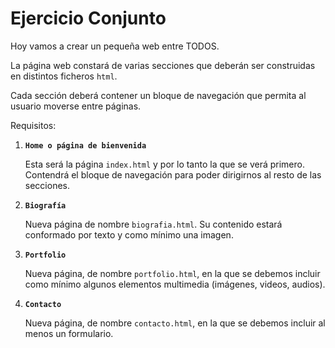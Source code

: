# Ejercicio Conjunto

Hoy vamos a crear un pequeña web entre TODOS.

La página web constará de varias secciones que deberán ser construidas en distintos ficheros `html`. 

Cada sección deberá contener un bloque de navegación que permita al usuario moverse entre páginas. 

Requisitos: 
1. **`Home o página de bienvenida`**
 
    Esta será la página `index.html` y por lo tanto la que se verá primero.
    Contendrá el bloque de navegación para poder dirigirnos al resto de las secciones.

2. **`Biografía`**
 
    Nueva página de nombre `biografia.html`.
    Su contenido estará conformado por texto y como mínimo una imagen. 

3. **`Portfolio`**

    Nueva página, de nombre `portfolio.html`, en la que se debemos incluir como mínimo algunos elementos multimedia (imágenes, videos, audios).

4. **`Contacto`**

    Nueva página, de nombre `contacto.html`, en la que se debemos incluir al menos un formulario.

